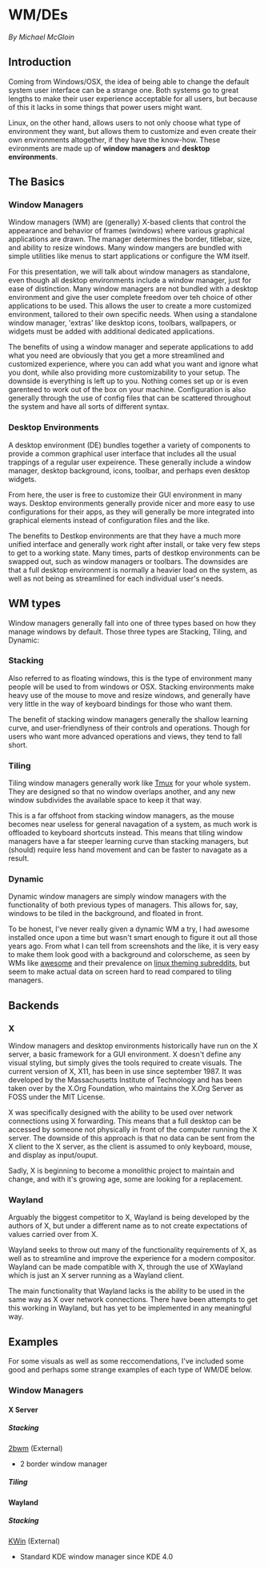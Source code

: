 # WM/DEs
*By Michael McGloin*
## Introduction
Coming from Windows/OSX, the idea of being able to change the default system
user interface can be a strange one. Both systems go to great lengths to make
their user experience acceptable for all users, but because of this it lacks
in some things that power users might want.

Linux, on the other hand, allows users to not only choose what type of
environment they want, but allows them to customize and even create their own
environments altogether, if they have the know-how. These evironments are
made up of **window managers** and **desktop environments**.

## The Basics
### Window Managers
Window managers (WM) are (generally) X-based clients that control the appearance
and behavior of frames (windows) where various graphical applications are drawn.
The manager determines the border, titlebar, size, and ability to resize
windows. Many window mangers are bundled with simple utilities like menus to
start applications or configure the WM itself.

For this presentation, we will talk about window managers as standalone, even
though all desktop environments include a window manager, just for ease of
distinction. Many window managers are not bundled with a desktop environment and
give the user complete freedom over teh choice of other applications to be used.
This allows the user to create a more customized environment, tailored to their
own specific needs. When using a standalone window manager, 'extras' like
desktop icons, toolbars, wallpapers, or widgets must be added with additional
dedicated applications.

The benefits of using a window manager and seperate applications to add what you
need are obviously that you get a more streamlined and customized experience,
where you can add what you want and ignore what you dont, while also providing
more customizability to your setup. The downside is everything is left up to
you. Nothing comes set up  or is even garenteed to work out of the box on your
machine. Configuration is also generally through the use of config files that
can be scattered throughout the system and have all sorts of different syntax.

### Desktop Environments
A desktop environment (DE) bundles together a variety of components to provide
a common graphical user interface that includes all the usual trappings of a
regular user expeirence. These generally include a window manager, desktop
background, icons, toolbar, and perhaps even desktop widgets. 

From here, the user is free to customize their GUI environment in many ways.
Desktop environments generally provide nicer and more easy to use configurations
for their apps, as they will generally be more integrated into graphical
elements instead of configuration files and the like.

The benefits to Destkop environments are that they have a much more unified
interface and generally work right after install, or take very few steps to get
to a working state. Many times, parts of destkop environments can be swapped
out, such as window managers or toolbars. The downsides are that a full desktop
environment is normally a heavier load on the system, as well as not being
as streamlined for each individual user's needs.

## WM types
Window managers generally fall into one of three types based on how they manage
windows by default. Those three types are Stacking, Tiling, and Dynamic:

### Stacking
Also referred to as floating windows, this is the type of environment many
people will be used to from windows or OSX. Stacking environments make heavy use
of the mouse to move and resize windows, and generally have very little in the
way of keyboard bindings for those who want them. 

The benefit of stacking window managers generally the shallow learning curve,
and user-friendlyness of their controls and operations. Though for users who
want more advanced operations and views, they tend to fall short.

### Tiling
Tiling window managers generally work like [Tmux](tmux.md) for your whole
system. They are designed so that no window overlaps another, and any new
window subdivides the available space to keep it that way.

This is a far offshoot from stacking window managers, as the mouse becomes near
useless for general navagation of a system, as much work is offloaded to
keyboard shortcuts instead. This means that tiling window managers have a far
steeper learning curve than stacking managers, but (should) require less hand
movement and can be faster to navagate as a result.

### Dynamic
Dynamic window managers are simply window managers with the functionality of
both previous types of managers. This allows for, say, windows to be tiled in
the background, and floated in front.

To be honest, I've never really given a dynamic WM a try, I had awesome
installed once upon a time but wasn't smart enough to figure it out all those
years ago. From what I can tell from screenshots and the like, it is very easy
to make them look good with a background and colorscheme, as seen by WMs like
[awesome](https://awesomewm.org) and their prevalence on
[linux theming subreddits](https://www.reddit.com/r/unixporn), but seem to
make actual data on screen hard to read compared to tiling managers.

## Backends
### X
Window managers and desktop environments historically have run on the X server,
a basic framework for a GUI environment. X doesn't define any visual styling,
but simply gives the tools required to create visuals. The current version of X,
X11, has been in use since september 1987. It was developed by the Massachusetts
Institute of Technology and has been taken over by the X.Org Foundation, who
maintains the X.Org Server as FOSS under the MIT License.

X was specifically designed with the ability to be used over network connections
using X forwarding. This means that a full desktop can be accessed by someone
not physically in front of the computer running the X server. The downside of
this approach is that no data can be sent from the X client to the X server,
as the client is assumed to only keyboard, mouse, and display as input/ouput.

Sadly, X is beginning to become a monolithic project to maintain and change,
and with it's growing age, some are looking for a replacement.

### Wayland
Arguably the biggest competitor to X, Wayland is being developed by the authors
of X, but under a different name as to not create expectations of values carried
over from X.

Wayland seeks to throw out many of the functionality requirements of X, as well
as to streamline and improve the experience for a modern compositor. Wayland can
be made compatible with X, through the use of XWayland which is just an X server
running as a Wayland client.

The main functionality that Wayland lacks is the ability to be used in the same
way as X over network connections. There have been attempts to get this working
in Wayland, but has yet to be implemented in any meaningful way.

## Examples
For some visuals as well as some reccomendations, I've included some good and
perhaps some strange examples of each type of WM/DE below.
### Window Managers
#### X Server
##### Stacking
[2bwm](https://github.com/venam/2bwm) (External)
- 2 border window manager

##### Tiling

#### Wayland
##### Stacking
[KWin](https://techbase.kde,org/Projects/KWin) (External)
- Standard KDE window manager since KDE 4.0
